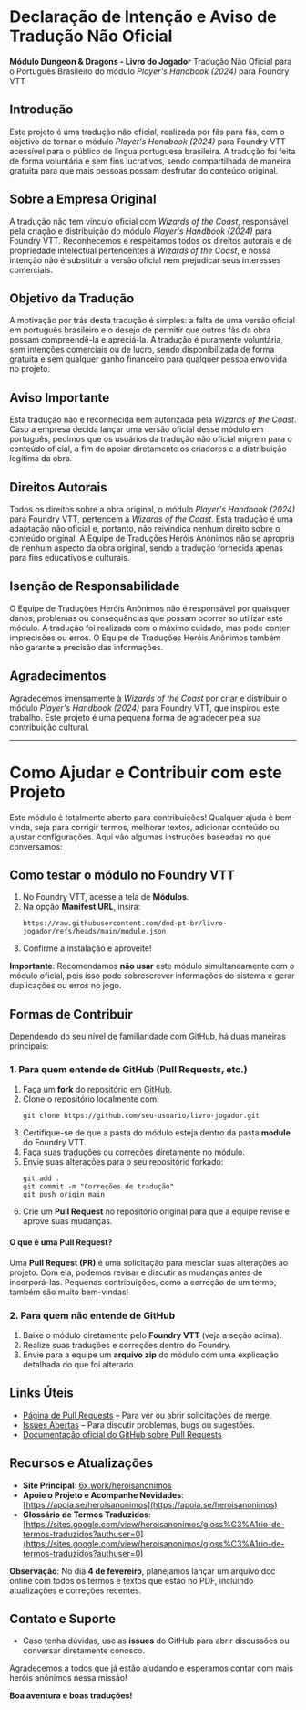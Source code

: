 # Declaração de Intenção e Aviso de Tradução Não Oficial
**Módulo Dungeon & Dragons - Livro do Jogador**
Tradução Não Oficial para o Português Brasileiro do módulo *Player's Handbook (2024)* para Foundry VTT

## Introdução
Este projeto é uma tradução não oficial, realizada por fãs para fãs, com o objetivo de tornar o módulo *Player's Handbook (2024)* para Foundry VTT acessível para o público de língua portuguesa brasileira. A tradução foi feita de forma voluntária e sem fins lucrativos, sendo compartilhada de maneira gratuita para que mais pessoas possam desfrutar do conteúdo original.

## Sobre a Empresa Original
A tradução não tem vínculo oficial com *Wizards of the Coast*, responsável pela criação e distribuição do módulo *Player's Handbook (2024)* para Foundry VTT. Reconhecemos e respeitamos todos os direitos autorais e de propriedade intelectual pertencentes à *Wizards of the Coast*, e nossa intenção não é substituir a versão oficial nem prejudicar seus interesses comerciais.

## Objetivo da Tradução
A motivação por trás desta tradução é simples: a falta de uma versão oficial em português brasileiro e o desejo de permitir que outros fãs da obra possam compreendê-la e apreciá-la. A tradução é puramente voluntária, sem intenções comerciais ou de lucro, sendo disponibilizada de forma gratuita e sem qualquer ganho financeiro para qualquer pessoa envolvida no projeto.

## Aviso Importante
Esta tradução não é reconhecida nem autorizada pela *Wizards of the Coast*. Caso a empresa decida lançar uma versão oficial desse módulo em português, pedimos que os usuários da tradução não oficial migrem para o conteúdo oficial, a fim de apoiar diretamente os criadores e a distribuição legítima da obra.

## Direitos Autorais
Todos os direitos sobre a obra original, o módulo *Player's Handbook (2024)* para Foundry VTT, pertencem à *Wizards of the Coast*. Esta tradução é uma adaptação não oficial e, portanto, não reivindica nenhum direito sobre o conteúdo original. A Equipe de Traduções Heróis Anônimos não se apropria de nenhum aspecto da obra original, sendo a tradução fornecida apenas para fins educativos e culturais.

## Isenção de Responsabilidade
O Equipe de Traduções Heróis Anônimos não é responsável por quaisquer danos, problemas ou consequências que possam ocorrer ao utilizar este módulo. A tradução foi realizada com o máximo cuidado, mas pode conter imprecisões ou erros. O Equipe de Traduções Heróis Anônimos também não garante a precisão das informações.

## Agradecimentos
Agradecemos imensamente à *Wizards of the Coast* por criar e distribuir o módulo *Player's Handbook (2024)* para Foundry VTT, que inspirou este trabalho. Este projeto é uma pequena forma de agradecer pela sua contribuição cultural.

---

# Como Ajudar e Contribuir com este Projeto
Este módulo é totalmente aberto para contribuições! Qualquer ajuda é bem-vinda, seja para corrigir termos, melhorar textos, adicionar conteúdo ou ajustar configurações. Aqui vão algumas instruções baseadas no que conversamos:

## Como testar o módulo no Foundry VTT
1. No Foundry VTT, acesse a tela de **Módulos**.
2. Na opção **Manifest URL**, insira:
   ```
   https://raw.githubusercontent.com/dnd-pt-br/livro-jogador/refs/heads/main/module.json
   ```
3. Confirme a instalação e aproveite!

**Importante**: Recomendamos **não usar** este módulo simultaneamente com o módulo oficial, pois isso pode sobrescrever informações do sistema e gerar duplicações ou erros no jogo.

## Formas de Contribuir
Dependendo do seu nível de familiaridade com GitHub, há duas maneiras principais:

### 1. Para quem entende de GitHub (Pull Requests, etc.)
1. Faça um **fork** do repositório em [GitHub](https://github.com/dnd-pt-br/livro-jogador).
2. Clone o repositório localmente com:
   ```
   git clone https://github.com/seu-usuario/livro-jogador.git
   ```
3. Certifique-se de que a pasta do módulo esteja dentro da pasta **module** do Foundry VTT.
4. Faça suas traduções ou correções diretamente no módulo.
5. Envie suas alterações para o seu repositório forkado:
   ```
   git add .
   git commit -m "Correções de tradução"
   git push origin main
   ```
6. Crie um **Pull Request** no repositório original para que a equipe revise e aprove suas mudanças.

#### O que é uma Pull Request?
Uma **Pull Request (PR)** é uma solicitação para mesclar suas alterações ao projeto. Com ela, podemos revisar e discutir as mudanças antes de incorporá-las. Pequenas contribuições, como a correção de um termo, também são muito bem-vindas!

### 2. Para quem não entende de GitHub
1. Baixe o módulo diretamente pelo **Foundry VTT** (veja a seção acima).
2. Realize suas traduções e correções dentro do Foundry.
3. Envie para a equipe um **arquivo zip** do módulo com uma explicação detalhada do que foi alterado.

## Links Úteis
- [Página de Pull Requests](https://github.com/dnd-pt-br/livro-jogador/pulls) – Para ver ou abrir solicitações de merge.
- [Issues Abertas](https://github.com/dnd-pt-br/livro-jogador/issues) – Para discutir problemas, bugs ou sugestões.
- [Documentação oficial do GitHub sobre Pull Requests](https://docs.github.com/pt/github/collaborating-with-pull-requests)

## Recursos e Atualizações
- **Site Principal**: [6x.work/heroisanonimos](https://6x.work/heroisanonimos)
- **Apoie o Projeto e Acompanhe Novidades**: [https://apoia.se/heroisanonimos](https://apoia.se/heroisanonimos)
- **Glossário de Termos Traduzidos**: [https://sites.google.com/view/heroisanonimos/gloss%C3%A1rio-de-termos-traduzidos?authuser=0](https://sites.google.com/view/heroisanonimos/gloss%C3%A1rio-de-termos-traduzidos?authuser=0)

**Observação**: No dia **4 de fevereiro**, planejamos lançar um arquivo doc online com todos os termos e textos que estão no PDF, incluindo atualizações e correções recentes.

## Contato e Suporte
- Caso tenha dúvidas, use as **issues** do GitHub para abrir discussões ou conversar diretamente conosco.

Agradecemos a todos que já estão ajudando e esperamos contar com mais heróis anônimos nessa missão!

**Boa aventura e boas traduções!**


